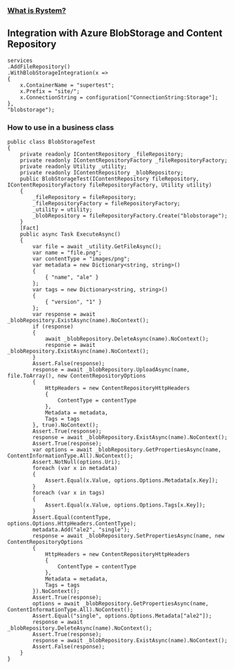 ﻿### [What is Rystem?](https://github.com/KeyserDSoze/Rystem)

## Integration with Azure BlobStorage and Content Repository

    services
    .AddFileRepository()
    .WithBlobStorageIntegration(x =>
    {
        x.ContainerName = "supertest";
        x.Prefix = "site/";
        x.ConnectionString = configuration["ConnectionString:Storage"];
    },
    "blobstorage");

### How to use in a business class

    public class BlobStorageTest
    {
        private readonly IContentRepository _fileRepository;
        private readonly IContentRepositoryFactory _fileRepositoryFactory;
        private readonly Utility _utility;
        private readonly IContentRepository _blobRepository;
        public BlobStorageTest(IContentRepository fileRepository, IContentRepositoryFactory fileRepositoryFactory, Utility utility)
        {
            _fileRepository = fileRepository;
            _fileRepositoryFactory = fileRepositoryFactory;
            _utility = utility;
            _blobRepository = fileRepositoryFactory.Create("blobstorage");
        }
        [Fact]
        public async Task ExecuteAsync()
        {
            var file = await _utility.GetFileAsync();
            var name = "file.png";
            var contentType = "images/png";
            var metadata = new Dictionary<string, string>()
            {
                { "name", "ale" }
            };
            var tags = new Dictionary<string, string>()
            {
                { "version", "1" }
            };
            var response = await _blobRepository.ExistAsync(name).NoContext();
            if (response)
            {
                await _blobRepository.DeleteAsync(name).NoContext();
                response = await _blobRepository.ExistAsync(name).NoContext();
            }
            Assert.False(response);
            response = await _blobRepository.UploadAsync(name, file.ToArray(), new ContentRepositoryOptions
            {
                HttpHeaders = new ContentRepositoryHttpHeaders
                {
                    ContentType = contentType
                },
                Metadata = metadata,
                Tags = tags
            }, true).NoContext();
            Assert.True(response);
            response = await _blobRepository.ExistAsync(name).NoContext();
            Assert.True(response);
            var options = await _blobRepository.GetPropertiesAsync(name, ContentInformationType.All).NoContext();
            Assert.NotNull(options.Uri);
            foreach (var x in metadata)
            {
                Assert.Equal(x.Value, options.Options.Metadata[x.Key]);
            }
            foreach (var x in tags)
            {
                Assert.Equal(x.Value, options.Options.Tags[x.Key]);
            }
            Assert.Equal(contentType, options.Options.HttpHeaders.ContentType);
            metadata.Add("ale2", "single");
            response = await _blobRepository.SetPropertiesAsync(name, new ContentRepositoryOptions
            {
                HttpHeaders = new ContentRepositoryHttpHeaders
                {
                    ContentType = contentType
                },
                Metadata = metadata,
                Tags = tags
            }).NoContext();
            Assert.True(response);
            options = await _blobRepository.GetPropertiesAsync(name, ContentInformationType.All).NoContext();
            Assert.Equal("single", options.Options.Metadata["ale2"]);
            response = await _blobRepository.DeleteAsync(name).NoContext();
            Assert.True(response);
            response = await _blobRepository.ExistAsync(name).NoContext();
            Assert.False(response);
        }
    }
